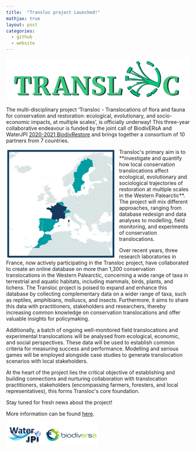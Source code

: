 ```yaml
---
title:  "Transloc project Launched!"
mathjax: true
layout: post
categories: 
  - github
  - website
---
```


![](https://raw.githubusercontent.com/ConservationTranslocation/images/main/logo/transloc_cutted.png)

The multi-disciplinary project ‘Transloc - Translocations of flora and fauna for conservation and restoration: ecological, evolutionary, and socio-economic impacts, at multiple scales’, is officially underway! This three-year collaborative endeavour is funded by the joint call of BiodivERsA and WaterJPI [2020-2021 BiodivRestore](https://www.biodiversa.eu/2021/10/06/2020-2021-joint-call/) and brings together a consortium of 10 partners from 7 countries. 

<img align="left" width="300" height="300" style="margin-right: 10px" src="https://raw.githubusercontent.com/ConservationTranslocation/images/main/logo/MapPartners.png"> 
Transloc's primary aim is to **investigate and quantify how local conservation translocations affect ecological, evolutionary and sociological trajectories of restoration at multiple scales in the Western Palearctic**. The project will mix different approaches, ranging from database redesign and data analyses to modelling, field monitoring, and experiments of conservation translocations. 


Over recent years, three research laboratories in France, now actively participating in the Transloc project, have collaborated to create an online database on more than 1,300 conservation translocations in the Western Palearctic, concerning a wide range of taxa in terrestrial and aquatic habitats, including mammals, birds, plants, and lichens. The Transloc project is poised to expand and enhance this database by collecting complementary data on a wider range of taxa, such as reptiles, amphibians, molluscs, and insects. Furthermore, it aims to share this data with practitioners, stakeholders and researchers, thereby increasing common knowledge on conservation translocations and offer valuable insights for policymaking.


Additionally, a batch of ongoing well-monitored field translocations and experimental translocations will be analysed from ecological, economic, and social perspectives. These data will be used to establish common criteria for measuring success and performance. Modelling and serious games will be employed alongside case studies to generate translocation scenarios with local stakeholders. 

At the heart of the project lies the critical objective of establishing and building connections and nurturing collaboration with translocation practitioners, stakeholders (encompassing farmers, foresters, and local representatives), this forms Transloc's core foundation. 

Stay tuned for fresh news about the project! 

More information can be found [here](https://www.biodiversa.eu/2022/10/25/transloc/).

<img align="left" width="50%" height="50%" style="margin-right: 10px" src="https://raw.githubusercontent.com/ConservationTranslocation/images/main/logo/BiodiversaWaterJPI_cutted.jpg">
